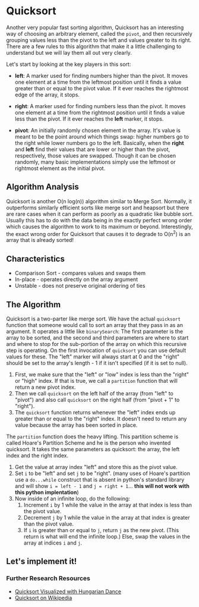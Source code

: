 # Quicksort

Another very popular fast sorting algorithm, Quicksort has an interesting way of choosing an arbitrary element, called the `pivot`, and then recursively grouping values less than the pivot to the left and values greater to its right. There are a few rules to this algorithm that make it a little challenging to understand but we will lay them all out very clearly.

Let's start by looking at the key players in this sort:

* **left**: A marker used for finding numbers higher than the pivot. It moves one element at a time from the leftmost position until it finds a value greater than or equal to the pivot value. If it ever reaches the rightmost edge of the array, it stops.

* **right**: A marker used for finding numbers less than the pivot. It moves one element at a time from the rightmost position until it finds a value less than the pivot. If it ever reaches the **left** marker, it stops.

* **pivot**: An initially randomly chosen element in the array. It's value is meant to be the point around which things swap: higher numbers go to the right while lower numbers go to the left. Basically, when the **right** and **left** find their values that are lower or higher than the pivot, respectively, those values are swapped. Though it can be chosen randomly, many basic implementations simply use the leftmost or rightmost element as the initial pivot.

## Algorithm Analysis

Quicksort is another O(n log(n)) algorithm similar to Merge Sort. Normally, it outperforms similarly efficient sorts like merge sort and heapsort but there are rare cases when it can perform as poorly as a quadratic like bubble sort. Usually this has to do with the data being in the exactly perfect wrong order which causes the algorithm to work to its maximum or beyond. Interestingly, the exact wrong order for Quicksort that causes it to degrade to O(n<sup>2</sup>) is an array that is already sorted!

## Characteristics

* Comparison Sort - compares values and swaps them
* In-place - operates directly on the array argument
* Unstable - does not preserve original ordering of ties

## The Algorithm

Quicksort is a two-parter like merge sort. We have the actual `quicksort` function that someone would call to sort an array that they pass in as an argument. It operates a little like `binarySearch`: The first parameter is the array to be sorted, and the second and third parameters are where to start and where to stop for the sub-portion of the array on which this recursive step is operating. On the first invocation of `quicksort` you can use default values for these. The "left" marker will always start at 0 and the "right" should be set to the array's length - 1 if it isn't specified (if it is set to null).

1. First, we make sure that the "left" or "low" index is less than the "right" or "high" index. If that is true, we call a `partition` function that will return a new pivot index.
2. Then we call `quicksort` on the left half of the array (from "left" to "pivot") and also call `quicksort` on the right half (from "pivot + 1" to "right").
3. The `quicksort` function returns whenever the "left" index ends up greater than or equal to the "right" index. It doesn't need to return any value because the array has been sorted in place.

The `partition` function does the heavy lifting. This partition scheme is called Hoare's Partition Scheme and he is the person who invented quicksort. It takes the same parameters as quicksort: the array, the left index and the right index.

1. Get the value at array index "left" and store this as the pivot value.
2. Set `i` to be "left" and set `j` to be "right". (many uses of Hoare's partition use a `do...while` construct that is absent in python's standard library and will show `i = left - 1` and `j = right + 1`... **this will not work with this python implentation**)
3. Now inside of an infinite loop, do the following:
    1. Increment `i` by 1 while the value in the array at that index is less than the pivot value.
    2. Decrement `j` by 1 while the value in the array at that index is greater than the pivot value.
    3. If `i` is greater than or equal to `j`, return `j` as the new pivot. (This return is what will end the infinite loop.) Else, swap the values in the array at indices `i` and `j`.

## Let's implement it!

### Further Research Resources

* [Quicksort Visualized with Hungarian Dance](https://www.youtube.com/watch?v=ywWBy6J5gz8)
* [Quicksort on Wikipedia](https://en.wikipedia.org/wiki/Quicksort)
